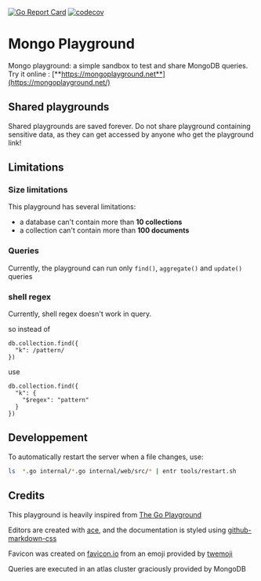 [![Go Report Card](https://goreportcard.com/badge/github.com/feliixx/mongoplayground)](https://goreportcard.com/report/github.com/feliixx/mongoplayground)
[![codecov](https://codecov.io/gh/feliixx/mongoplayground/branch/master/graph/badge.svg)](https://codecov.io/gh/feliixx/mongoplayground)

# Mongo Playground

Mongo playground: a simple sandbox to test and share MongoDB queries. Try it online : [**https://mongoplayground.net**](https://mongoplayground.net/)


## Shared playgrounds

Shared playgrounds are saved forever. Do not share playground containing sensitive data, as
they can get accessed by anyone who get the playground link!


## Limitations

  ### Size limitations

  This playground has several limitations: 

  - a database can't contain more than **10 collections**
  - a collection can't contain more than **100 documents**

  ### Queries

  Currently, the playground can run only `find()`, `aggregate()` and `update()` queries 

  ### shell regex

  Currently, shell regex doesn't work in query. 

  so instead of 

  ```JSON5
  db.collection.find({
    "k": /pattern/
  })
  ```

  use 

  ```JSON5 
  db.collection.find({
    "k": {
      "$regex": "pattern"
    }
  })
  ```


## Developpement

To automatically restart the server when a file changes, use: 

```sh
ls  *.go internal/*.go internal/web/src/* | entr tools/restart.sh
```

## Credits 

This playground is heavily inspired from [The Go Playground](https://play.golang.org)

Editors are created with [ace](https://ace.c9.io/), and the documentation is styled using [github-markdown-css](https://github.com/sindresorhus/github-markdown-css)

Favicon was created on [favicon.io](https://favicon.io/) from an emoji provided by [twemoji](https://github.com/twitter/twemoji)

Queries are executed in an atlas cluster graciously provided by MongoDB